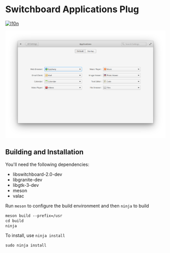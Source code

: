 # Switchboard Applications Plug
[![l10n](https://l10n.elementary.io/widgets/switchboard/switchboard-plug-applications/svg-badge.svg)](https://l10n.elementary.io/projects/switchboard/switchboard-plug-applications)

![screenshot](data/screenshot.png?raw=true)

## Building and Installation

You'll need the following dependencies:

* libswitchboard-2.0-dev
* libgranite-dev
* libgtk-3-dev
* meson
* valac

Run `meson` to configure the build environment and then `ninja` to build

    meson build --prefix=/usr
    cd build
    ninja

To install, use `ninja install`

    sudo ninja install
